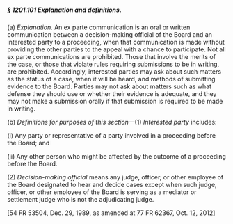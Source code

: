 ##### § 1201.101 Explanation and definitions. #####

(a) *Explanation.* An ex parte communication is an oral or written communication between a decision-making official of the Board and an interested party to a proceeding, when that communication is made without providing the other parties to the appeal with a chance to participate. Not all ex parte communications are prohibited. Those that involve the merits of the case, or those that violate rules requiring submissions to be in writing, are prohibited. Accordingly, interested parties may ask about such matters as the status of a case, when it will be heard, and methods of submitting evidence to the Board. Parties may not ask about matters such as what defense they should use or whether their evidence is adequate, and they may not make a submission orally if that submission is required to be made in writing.

(b) *Definitions for purposes of this section*—(1) *Interested party* includes:

(i) Any party or representative of a party involved in a proceeding before the Board; and

(ii) Any other person who might be affected by the outcome of a proceeding before the Board.

(2) *Decision-making official* means any judge, officer, or other employee of the Board designated to hear and decide cases except when such judge, officer, or other employee of the Board is serving as a mediator or settlement judge who is not the adjudicating judge.

[54 FR 53504, Dec. 29, 1989, as amended at 77 FR 62367, Oct. 12, 2012]